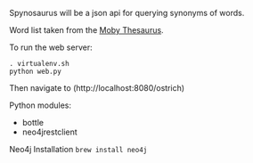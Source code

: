 Spynosaurus will be a json api for querying synonyms of words.

Word list taken from the [Moby Thesaurus](http://www.gutenberg.org/ebooks/3202).


To run the web server:
```
. virtualenv.sh
python web.py
```

Then navigate to (http://localhost:8080/ostrich)


Python modules:
- bottle
- neo4jrestclient


Neo4j Installation
```brew install neo4j```
